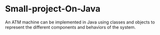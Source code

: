 # Small-project-On-Java
An ATM machine can be implemented in Java using classes and objects to represent the different components and behaviors of the system.
